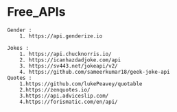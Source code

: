 ﻿# Free_APIs

    Gender : 
        1. https://api.genderize.io

    Jokes :
        1. https://api.chucknorris.io/
        2. https://icanhazdadjoke.com/api
        3. https://sv443.net/jokeapi/v2/
        4. https://github.com/sameerkumar18/geek-joke-api
    Quotes :
        1.https://github.com/lukePeavey/quotable
        2.https://zenquotes.io/
        3.https://api.adviceslip.com/
        4.https://forismatic.com/en/api/